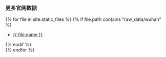 

### 更多官网数据

{% for file in site.static_files %}
  {% if file.path contains "raw_data/wuhan" %}

*  <a href="{{ file.path }}">     {{ file.name }} </a>   
     
  {% endif %}  
{% endfor %}

 
